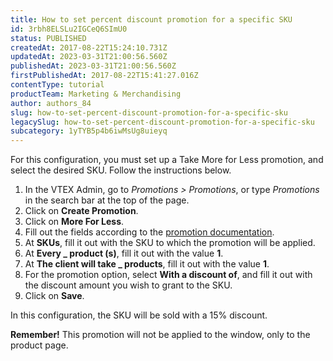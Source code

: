 ```yaml
---
title: How to set percent discount promotion for a specific SKU
id: 3rbh8ELSLu2IGCeQ6SImU0
status: PUBLISHED
createdAt: 2017-08-22T15:24:10.731Z
updatedAt: 2023-03-31T21:00:56.560Z
publishedAt: 2023-03-31T21:00:56.560Z
firstPublishedAt: 2017-08-22T15:41:27.016Z
contentType: tutorial
productTeam: Marketing & Merchandising
author: authors_84
slug: how-to-set-percent-discount-promotion-for-a-specific-sku
legacySlug: how-to-set-percent-discount-promotion-for-a-specific-sku
subcategory: 1yTYB5p4b6iwMsUg8uieyq
---
```


For this configuration, you must set up a Take More for Less promotion, and select the desired SKU. Follow the instructions below.

1. In the VTEX Admin, go to *Promotions > Promotions*, or type *Promotions* in the search bar at the top of the page.
2. Click on **Create Promotion**.
3. Click on **More For Less**.
4. Fill out the fields according to the [promotion documentation](http://help.vtex.com/tutorial/como-criar-promocoes/ "promotion documentation").
5. At **SKUs**, fill it out with the SKU to which the promotion will be applied.
6. At **Every _ product (s)**, fill it out with the value **1**.
7. At **The client will take _ products**, fill it out with the value **1**.
8. For the promotion option, select **With a discount of**, and fill it out with the discount amount you wish to grant to the SKU.
9. Click on **Save**.

In this configuration, the SKU will be sold with a 15% discount.

**Remember!** This promotion will not be applied to the window, only to the product page.
